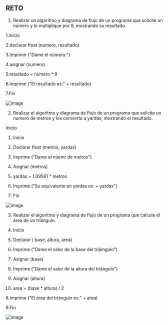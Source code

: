 ## RETO
1. Realizar un algoritmo y diagrama de flujo de un programa que solicite un número y lo multiplique por 9, mostrando su resultado.

1.inicio

2.declarar float (numero, resultado)

3.Imprimir ("Dame el número:")

4.asignar (numero)

5.resultado =  numero * 9

6.Imprime ("El resultado es:" + resultado)

7.Fin

![image](https://user-images.githubusercontent.com/101203503/158641952-78ef98ba-6acb-4505-b0cb-65dc8f366cbd.png)


2. Realizar el algoritmo y diagrama de flujo de un programa que solicite un numero de metros y los convierta a yardas, mostrando el resultado.

Inicio


1. Inicio

2. Declarar float (metros, yardas)

3. Imprime ("Dame el núemr de metros")

4. Asignar (metros)

5. yardas = 1.09561 * metros

6. Imprime ("Su equivalente en yardas es: + yardas")

7. Fin

![image](https://user-images.githubusercontent.com/101203503/158647203-8f36d335-b657-4117-b224-40c706305610.png)

3. Realizar el algoritmo y diagrama de flujo de un programa que calcule el área de un triángulo.

1. Inicio

2. Declarar ( base, altura, area)

3. Imprime ("Dame el valor de la base del triámgulo")

4. Asignar (base)

5. Imprime ("Dame el valor de la aitura del triángulo") 

6. Asignar (altura)

7. area = (base * altura) / 2 

8.Imprime ("El área del triángulo es:" + area)

9.Fin

![image](https://user-images.githubusercontent.com/101203503/158709176-ce39924a-8ce8-4c9c-acc2-d8174b24cdf5.png)








